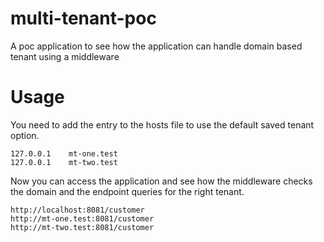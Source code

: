 # multi-tenant-poc
A poc application to see how the application can handle domain based tenant using a middleware

# Usage

You need to add the entry to the hosts file to use the default saved tenant option.

```
127.0.0.1    mt-one.test
127.0.0.1    mt-two.test
```

Now you can access the application and see how the middleware checks the domain and the endpoint queries for the right tenant.
```
http://localhost:8081/customer
http://mt-one.test:8081/customer
http://mt-two.test:8081/customer
```